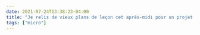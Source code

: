 ```yaml
---
date: 2021-07-24T13:38:23-04:00
title: "Je relis de vieux plans de leçon cet après-midi pour un projet, et je repleure donc l’assassinat d’Ahmed Merabet."
tags: ["micro"]
---
```

